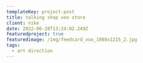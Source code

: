 ```yaml
---
templateKey: project-post
title: talking shop voo store
client: nike
date: 2022-06-28T13:24:02.249Z
featuredproject: true
featuredimage: /img/feedcard_voo_1080x1215_2.jpg
tags:
  - art direction
---
```

